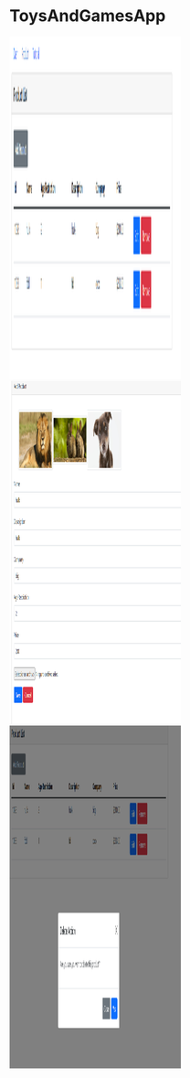 # ToysAndGamesApp


<img src="https://github.com/oscarlira090/ToysAndGamesApp/blob/master/Capture1.PNG" width="300" height="600"/>
<img src="https://github.com/oscarlira090/ToysAndGamesApp/blob/master/Capture2.PNG" width="300" height="600"/>
<img src="https://github.com/oscarlira090/ToysAndGamesApp/blob/master/Capture3.PNG" width="300" height="600"/>



